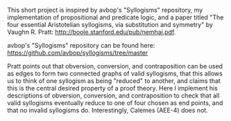 This short project is inspired by avbop's "Syllogisms" repository, my implementation of propositional 
and predicate logic, and a paper titled "The four essential Aristotelian syllogisms, via substitution
and symmetry" by Vaughn R. Pratt: http://boole.stanford.edu/pub/nemhaj.pdf.

avbop's "Syllogisms" repository can be found here: https://github.com/avbop/syllogisms/tree/master

Pratt points out that obversion, conversion, and contraposition can be used as edges to form two 
connected graphs of valid syllogisms, that this allows us to think of one syllogism as being 
"reduced" to another, and claims that this is the central desired property of a proof theory. Here I
implement his descriptions of obversion, conversion, and contraposition to check that all valid 
syllogisms eventually reduce to one of four chosen as end points, and that no invalid syllogisms do.
Interestingly, Calemes (AEE-4) does not.
